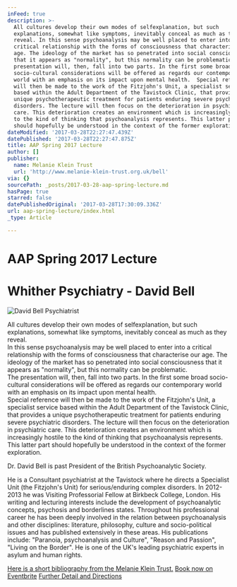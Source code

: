 ```yaml
---
inFeed: true
description: >-
  All cultures develop their own modes of selfexplanation, but such
  explanations, somewhat like symptoms, inevitably conceal as much as they
  reveal. In this sense psychoanalysis may be well placed to enter into a
  critical relationship with the forms of consciousness that characterise our
  age. The ideology of the market has so penetrated into social consciousness
  that it appears as "normality", but this normality can be problematic. The
  presentation will, then, fall into two parts. In the first some broad
  socio-cultural considerations will be offered as regards our contemporary
  world with an emphasis on its impact upon mental health.  Special reference
  will then be made to the work of the Fitzjohn's Unit, a specialist service
  based within the Adult Department of the Tavistock Clinic, that provides a
  unique psychotherapeutic treatment for patients enduring severe psychiatric
  disorders. The lecture will then focus on the deterioration in psychiatric
  care. This deterioration creates an environment which is increasingly hostile
  to the kind of thinking that psychoanalysis represents. This latter part
  should hopefully be understood in the context of the former exploration.
dateModified: '2017-03-28T22:27:47.439Z'
datePublished: '2017-03-28T22:27:47.875Z'
title: AAP Spring 2017 Lecture
author: []
publisher:
  name: Melanie Klein Trust
  url: 'http://www.melanie-klein-trust.org.uk/bell'
via: {}
sourcePath: _posts/2017-03-28-aap-spring-lecture.md
hasPage: true
starred: false
datePublishedOriginal: '2017-03-28T17:30:09.336Z'
url: aap-spring-lecture/index.html
_type: Article

---
```

# **AAP Spring 2017 Lecture**

# **Whither Psychiatry - David Bell**
![David Bell Psychiatrist](https://the-grid-user-content.s3-us-west-2.amazonaws.com/94eada76-e568-4d3f-981d-b9a9c834db9a.jpg)

All cultures develop their own modes of selfexplanation, but such explanations, somewhat like symptoms, inevitably conceal as much as they reveal.  
In this sense psychoanalysis may be well placed to enter into a critical relationship with the forms of consciousness that characterise our age. The ideology of the market has so penetrated into social consciousness that it appears as "normality", but this normality can be problematic.  
The presentation will, then, fall into two parts. In the first some broad socio-cultural considerations will be offered as regards our contemporary world with an emphasis on its impact upon mental health.   
Special reference will then be made to the work of the Fitzjohn's Unit, a specialist service based within the Adult Department of the Tavistock Clinic, that provides a unique psychotherapeutic treatment for patients enduring severe psychiatric disorders. The lecture will then focus on the deterioration in psychiatric care. This deterioration creates an environment which is increasingly hostile to the kind of thinking that psychoanalysis represents.  
This latter part should hopefully be understood in the context of the former exploration.

Dr. David Bell is past President of the British Psychoanalytic Society.

He is a Consultant psychiatrist at the Tavistock where he directs a Specialist Unit (the Fitzjohn's Unit) for serious/enduring complex disorders. In 2012-2013 he was Visiting Professorial Fellow at Birkbeck College, London. His writing and lecturing interests include the development of psychoanalytic concepts, psychosis and borderlines states. Throughout his professional career he has been deeply involved in the relation between psychoanalysis and other disciplines: literature, philosophy, culture and socio-political issues and has published extensively in these areas. His publications include: "Paranoia, psychoanalysis and Culture", "Reason and Passion", "Living on the Border". He is one of the UK's leading psychiatric experts in asylum and human rights.

[Here is a short bibliography from the Melanie Klein Trust.][0]
[Book now on Eventbrite][1]
[Further Detail and Directions][2]

[0]: http://www.melanie-klein-trust.org.uk/bell "bibliography"
[1]: https://www.eventbrite.co.uk/e/whither-psychiatry-david-bell-aap-spring-2017-lecture-tickets-32833276213
[2]: https://aapmembers.org/cominglecture/